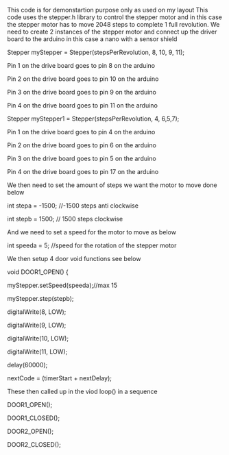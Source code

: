 This code is for demonstartion purpose only as used on my layout
This code uses the stepper.h library to control the stepper motor and in this case the stepper motor has to move 2048 steps to complete 1 full revolution. We need to create 2 instances of the stepper motor and connect up the driver board to the arduino in this case a nano with a sensor shield

Stepper myStepper = Stepper(stepsPerRevolution, 8, 10, 9, 11);

Pin 1 on the drive board goes to pin 8 on the arduino 

Pin 2 on the drive board goes to pin 10 on the arduino 

Pin 3 on the drive board goes to pin 9 on the arduino 

Pin 4 on the drive board goes to pin 11 on the arduino 

Stepper myStepper1 = Stepper(stepsPerRevolution, 4, 6,5,7);

Pin 1 on the drive board goes to pin 4 on the arduino 

Pin 2 on the drive board goes to pin 6 on the arduino 

Pin 3 on the drive board goes to pin 5 on the arduino 

Pin 4 on the drive board goes to pin 17 on the arduino 

We then need to set the amount of steps we want the motor to move done below

int stepa = -1500;  //-1500 steps anti clockwise

int stepb = 1500;   // 1500 steps clockwise

And we need to set a speed for the motor to move as below

int speeda = 5;    //speed for the rotation of the stepper motor

We then setup 4 door void functions see below

void DOOR1_OPEN() {
 
 myStepper.setSpeed(speeda);//max 15 
  
 myStepper.step(stepb);
 
 digitalWrite(8, LOW);
  
 digitalWrite(9, LOW);
  
 digitalWrite(10, LOW);
  
 digitalWrite(11, LOW);
  
 delay(60000); 
  
 nextCode = (timerStart + nextDelay);

These then called up in the viod loop() in a sequence 

   DOOR1_OPEN();

   DOOR1_CLOSED();

   DOOR2_OPEN();
   
   DOOR2_CLOSED();






